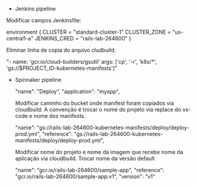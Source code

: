 - Jenkins pipeline

Modificar campos Jenkinsfile:

  environment {
    CLUSTER = "standard-cluster-1"
    CLUSTER_ZONE = "us-central1-a"
    JENKINS_CRED = "rails-lab-264600"
  }

  Eliminar linha de copia do arquivo cludbuild:

  "- name: 'gcr.io/cloud-builders/gsutil'
  args: ['cp', '-r', 'k8s/*', 'gs://$PROJECT_ID-kubernetes-manifests']"

- Spinnaker pipeline

  "name": "Deploy",
  "application": "myapp",

  Modificar caminho do bucket onde manifest foram copiados via cloudbuild. A convenção é trocar o nome do projeto via replace do vs-code e nome dos manifests.

  "name": "gs://rails-lab-264600-kubernetes-manifests/deploy/deploy-prod.yml",
  "reference": "gs://rails-lab-264600-kubernetes-manifests/deploy/deploy-prod.yml",

  Modificar nome do projeto e nome da imagem que recebe nome da aplicação via cloudbuild. Trocar nome da versão default

  "name": "gcr.io/rails-lab-264600/sample-app",
  "reference": "gcr.io/rails-lab-264600/sample-app:v1",
  "version": "v1"



 
